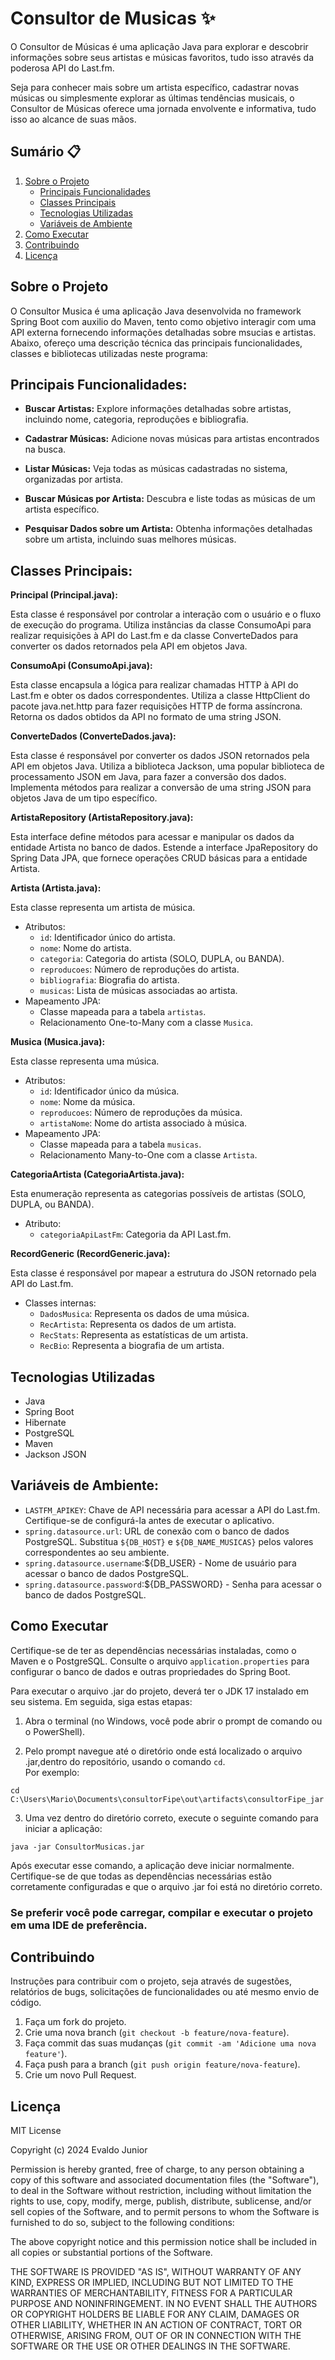 # Consultor de Musicas ✨


O Consultor de Músicas é uma aplicação Java  para explorar e descobrir informações sobre seus artistas e músicas favoritos, tudo isso através da poderosa API do Last.fm.


Seja para conhecer mais sobre um artista específico, cadastrar novas músicas ou simplesmente explorar as últimas tendências musicais, o Consultor de Músicas oferece uma jornada envolvente e informativa, tudo isso ao alcance de suas mãos.


## Sumário 📋


1. [Sobre o Projeto](#sobre-o-projeto)
    - [Principais Funcionalidades](#principais-funcionalidades)
    - [Classes Principais](#classes-principais)
    - [Tecnologias Utilizadas](#tecnologias-utilizadas)
    - [Variáveis de Ambiente](#variáveis-de-ambiente)
2. [Como Executar](#como-executar)
3. [Contribuindo](#contribuindo)
4. [Licença](#licença)


## Sobre o Projeto


O Consultor Musica é uma aplicação Java desenvolvida no framework Spring Boot com auxilio do Maven, tento como objetivo interagir com uma API externa fornecendo informações detalhadas sobre msucias e artistas. Abaixo, ofereço uma descrição técnica das principais funcionalidades, classes e bibliotecas utilizadas neste programa:


## Principais Funcionalidades:


- **Buscar Artistas:** Explore informações detalhadas sobre artistas, incluindo nome, categoria, reproduções e bibliografia.


- **Cadastrar Músicas:** Adicione novas músicas para artistas encontrados na busca.


- **Listar Músicas:** Veja todas as músicas cadastradas no sistema, organizadas por artista.


- **Buscar Músicas por Artista:** Descubra e liste todas as músicas de um artista específico.


- **Pesquisar Dados sobre um Artista:** Obtenha informações detalhadas sobre um artista, incluindo suas melhores músicas.


## Classes Principais:


**Principal (Principal.java):**


Esta classe é responsável por controlar a interação com o usuário e o fluxo de execução do programa.
Utiliza instâncias da classe ConsumoApi para realizar requisições à API do Last.fm e da classe ConverteDados para converter os dados retornados pela API em objetos Java.


**ConsumoApi (ConsumoApi.java):**


Esta classe encapsula a lógica para realizar chamadas HTTP à API do Last.fm e obter os dados correspondentes.
Utiliza a classe HttpClient do pacote java.net.http para fazer requisições HTTP de forma assíncrona.
Retorna os dados obtidos da API no formato de uma string JSON.


**ConverteDados (ConverteDados.java):**


Esta classe é responsável por converter os dados JSON retornados pela API em objetos Java.
Utiliza a biblioteca Jackson, uma popular biblioteca de processamento JSON em Java, para fazer a conversão dos dados.
Implementa métodos para realizar a conversão de uma string JSON para objetos Java de um tipo específico.


**ArtistaRepository (ArtistaRepository.java):**


Esta interface define métodos para acessar e manipular os dados da entidade Artista no banco de dados.
Estende a interface JpaRepository do Spring Data JPA, que fornece operações CRUD básicas para a entidade Artista.


**Artista (Artista.java):**


Esta classe representa um artista de música.
- Atributos:
  - `id`: Identificador único do artista.
  - `nome`: Nome do artista.
  - `categoria`: Categoria do artista (SOLO, DUPLA, ou BANDA).
  - `reproducoes`: Número de reproduções do artista.
  - `bibliografia`: Biografia do artista.
  - `musicas`: Lista de músicas associadas ao artista.
- Mapeamento JPA:
  - Classe mapeada para a tabela `artistas`.
  - Relacionamento One-to-Many com a classe `Musica`.


**Musica (Musica.java):**


Esta classe representa uma música.
- Atributos:
  - `id`: Identificador único da música.
  - `nome`: Nome da música.
  - `reproducoes`: Número de reproduções da música.
  - `artistaNome`: Nome do artista associado à música.
- Mapeamento JPA:
  - Classe mapeada para a tabela `musicas`.
  - Relacionamento Many-to-One com a classe `Artista`.


**CategoriaArtista (CategoriaArtista.java):**


Esta enumeração representa as categorias possíveis de artistas (SOLO, DUPLA, ou BANDA).
- Atributo:
  - `categoriaApiLastFm`: Categoria da API Last.fm.


**RecordGeneric (RecordGeneric.java):**


Esta classe é responsável por mapear a estrutura do JSON retornado pela API do Last.fm.
- Classes internas:
  - `DadosMusica`: Representa os dados de uma música.
  - `RecArtista`: Representa os dados de um artista.
  - `RecStats`: Representa as estatísticas de um artista.
  - `RecBio`: Representa a biografia de um artista.


## Tecnologias Utilizadas


- Java
- Spring Boot
- Hibernate
- PostgreSQL
- Maven
- Jackson JSON


## Variáveis de Ambiente:


- `LASTFM_APIKEY`: Chave de API necessária para acessar a API do Last.fm. Certifique-se de configurá-la antes de executar o aplicativo.
- `spring.datasource.url`: URL de conexão com o banco de dados PostgreSQL. Substitua `${DB_HOST}` e `${DB_NAME_MUSICAS}` pelos valores correspondentes ao seu ambiente.
- `spring.datasource.username`:${DB_USER} - Nome de usuário para acessar o banco de dados PostgreSQL.
- `spring.datasource.password`:${DB_PASSWORD} - Senha para acessar o banco de dados PostgreSQL.




## Como Executar


Certifique-se de ter as dependências necessárias instaladas, como o Maven e o PostgreSQL. Consulte o arquivo `application.properties` para configurar o banco de dados e outras propriedades do Spring Boot.


Para executar o arquivo .jar do projeto, deverá ter o JDK 17 instalado em seu sistema.
 Em seguida, siga estas etapas:


1. Abra o terminal (no Windows, você pode abrir o prompt de comando ou o PowerShell).


2. Pelo prompt navegue até o diretório onde está localizado o arquivo .jar,dentro do repositório, usando o comando `cd`.                  
Por exemplo:
```
cd  C:\Users\Mario\Documents\consultorFipe\out\artifacts\consultorFipe_jar
```


3. Uma vez dentro do diretório correto, execute o seguinte comando para iniciar a aplicação:
```
java -jar ConsultorMusicas.jar
```


Após executar esse comando, a aplicação deve iniciar normalmente. Certifique-se de que todas as dependências necessárias estão corretamente configuradas e que o arquivo .jar foi está no diretório correto.


<h3>Se preferir você pode carregar, compilar e executar o projeto em uma IDE de preferência.  


## Contribuindo


Instruções para contribuir com o projeto, seja através de sugestões, relatórios de bugs, solicitações de funcionalidades ou até mesmo envio de código.


1. Faça um fork do projeto.
2. Crie uma nova branch (`git checkout -b feature/nova-feature`).
3. Faça commit das suas mudanças (`git commit -am 'Adicione uma nova feature'`).
4. Faça push para a branch (`git push origin feature/nova-feature`).
5. Crie um novo Pull Request.


## Licença


MIT License


Copyright (c) 2024 Evaldo Junior


Permission is hereby granted, free of charge, to any person obtaining a copy
of this software and associated documentation files (the "Software"), to deal
in the Software without restriction, including without limitation the rights
to use, copy, modify, merge, publish, distribute, sublicense, and/or sell
copies of the Software, and to permit persons to whom the Software is
furnished to do so, subject to the following conditions:


The above copyright notice and this permission notice shall be included in all
copies or substantial portions of the Software.


THE SOFTWARE IS PROVIDED "AS IS", WITHOUT WARRANTY OF ANY KIND, EXPRESS OR
IMPLIED, INCLUDING BUT NOT LIMITED TO THE WARRANTIES OF MERCHANTABILITY,
FITNESS FOR A PARTICULAR PURPOSE AND NONINFRINGEMENT. IN NO EVENT SHALL THE
AUTHORS OR COPYRIGHT HOLDERS BE LIABLE FOR ANY CLAIM, DAMAGES OR OTHER
LIABILITY, WHETHER IN AN ACTION OF CONTRACT, TORT OR OTHERWISE, ARISING FROM,
OUT OF OR IN CONNECTION WITH THE SOFTWARE OR THE USE OR OTHER DEALINGS IN THE
SOFTWARE.



